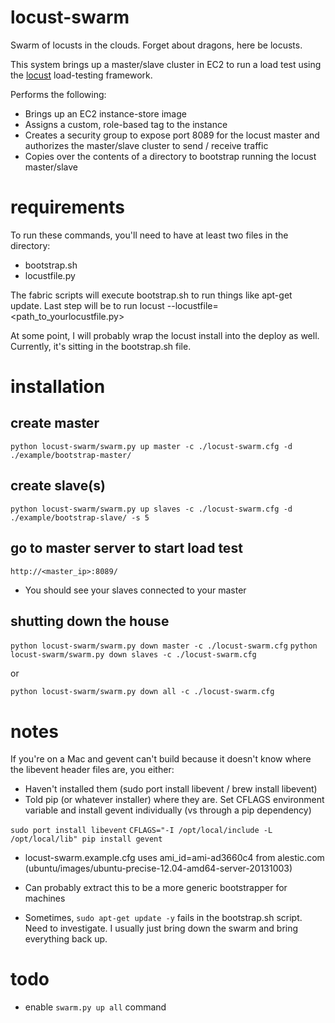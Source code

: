 # locust-swarm

Swarm of locusts in the clouds. Forget about dragons, here be locusts.

This system brings up a master/slave cluster in EC2 to run a load test using
the [locust](https://github.com/locustio/locust) load-testing framework.

Performs the following:

 * Brings up an EC2 instance-store image
 * Assigns a custom, role-based tag to the instance
 * Creates a security group to expose port 8089 for the locust master and
   authorizes the master/slave cluster to send / receive traffic 
 * Copies over the contents of a directory to bootstrap running the locust
   master/slave

# requirements

To run these commands, you'll need to have at least two files in the directory:

 * bootstrap.sh
 * locustfile.py

The fabric scripts will execute bootstrap.sh to run things like apt-get update.
Last step will be to run locust --locustfile=<path_to_yourlocustfile.py>

At some point, I will probably wrap the locust install into the deploy as well.
Currently, it's sitting in the bootstrap.sh file.

# installation

## create master

`python locust-swarm/swarm.py up master -c ./locust-swarm.cfg -d ./example/bootstrap-master/`

## create slave(s)

`python locust-swarm/swarm.py up slaves -c ./locust-swarm.cfg -d ./example/bootstrap-slave/ -s 5`


## go to master server to start load test

`http://<master_ip>:8089/`

* You should see your slaves connected to your master

## shutting down the house

`python locust-swarm/swarm.py down master -c ./locust-swarm.cfg`
`python locust-swarm/swarm.py down slaves -c ./locust-swarm.cfg`

or 

`python locust-swarm/swarm.py down all -c ./locust-swarm.cfg`

# notes

If you're on a Mac and gevent can't build because it doesn't know where the 
libevent header files are, you either:

* Haven't installed them (sudo port install libevent / brew install libevent)
* Told pip (or whatever installer) where they are. Set CFLAGS environment
  variable and install gevent individually (vs through a pip dependency)

`sudo port install libevent` 
`CFLAGS="-I /opt/local/include -L /opt/local/lib" pip install gevent`

* locust-swarm.example.cfg uses ami_id=ami-ad3660c4 from alestic.com (ubuntu/images/ubuntu-precise-12.04-amd64-server-20131003)

* Can probably extract this to be a more generic bootstrapper for machines

* Sometimes, `sudo apt-get update -y` fails in the bootstrap.sh script. Need to
  investigate. I usually just bring down the swarm and bring everything back
  up.

# todo

* enable `swarm.py up all` command

